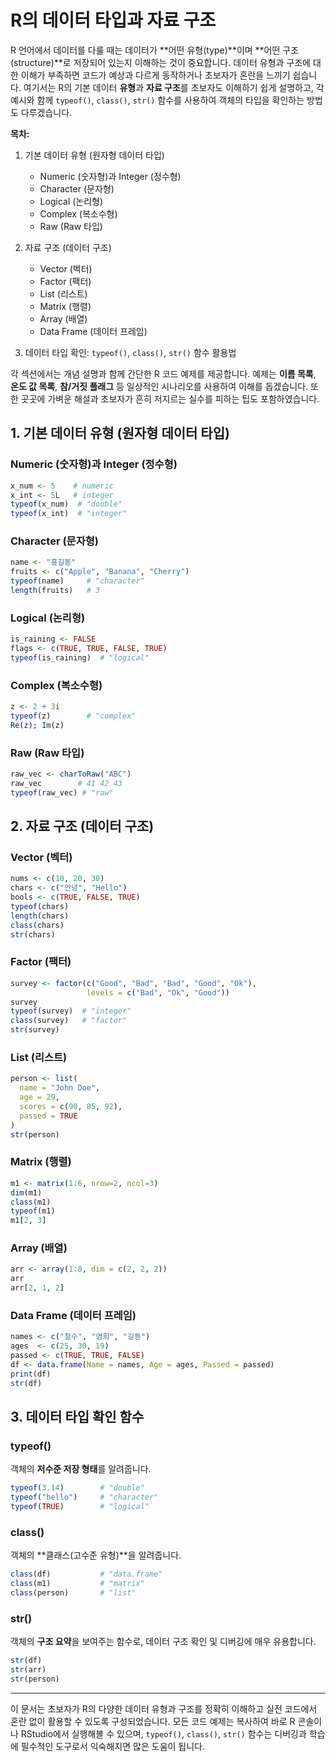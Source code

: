 
# R의 데이터 타입과 자료 구조

R 언어에서 데이터를 다룰 때는 데이터가 **어떤 유형(type)**이며 **어떤 구조(structure)**로 저장되어 있는지 이해하는 것이 중요합니다. 데이터 유형과 구조에 대한 이해가 부족하면 코드가 예상과 다르게 동작하거나 초보자가 혼란을 느끼기 쉽습니다. 여기서는 R의 기본 데이터 **유형**과 **자료 구조**를 초보자도 이해하기 쉽게 설명하고, 각 예시와 함께 `typeof()`, `class()`, `str()` 함수를 사용하여 객체의 타입을 확인하는 방법도 다루겠습니다.

**목차:**

1. 기본 데이터 유형 (원자형 데이터 타입)  
   - Numeric (숫자형)과 Integer (정수형)  
   - Character (문자형)  
   - Logical (논리형)  
   - Complex (복소수형)  
   - Raw (Raw 타입)  

2. 자료 구조 (데이터 구조)  
   - Vector (벡터)  
   - Factor (팩터)  
   - List (리스트)  
   - Matrix (행렬)  
   - Array (배열)  
   - Data Frame (데이터 프레임)  

3. 데이터 타입 확인: `typeof()`, `class()`, `str()` 함수 활용법  

각 섹션에서는 개념 설명과 함께 간단한 R 코드 예제를 제공합니다. 예제는 **이름 목록**, **온도 값 목록**, **참/거짓 플래그** 등 일상적인 시나리오를 사용하여 이해를 돕겠습니다. 또한 곳곳에 가벼운 해설과 초보자가 흔히 저지르는 실수를 피하는 팁도 포함하였습니다.

## 1. 기본 데이터 유형 (원자형 데이터 타입)

### Numeric (숫자형)과 Integer (정수형)

```r
x_num <- 5    # numeric
x_int <- 5L   # integer
typeof(x_num)  # "double"
typeof(x_int)  # "integer"
```

### Character (문자형)

```r
name <- "홍길동"
fruits <- c("Apple", "Banana", "Cherry")
typeof(name)     # "character"
length(fruits)   # 3
```

### Logical (논리형)

```r
is_raining <- FALSE
flags <- c(TRUE, TRUE, FALSE, TRUE)
typeof(is_raining)  # "logical"
```

### Complex (복소수형)

```r
z <- 2 + 3i
typeof(z)        # "complex"
Re(z); Im(z)
```

### Raw (Raw 타입)

```r
raw_vec <- charToRaw("ABC")
raw_vec        # 41 42 43
typeof(raw_vec) # "raw"
```

## 2. 자료 구조 (데이터 구조)

### Vector (벡터)

```r
nums <- c(10, 20, 30)
chars <- c("안녕", "Hello")
bools <- c(TRUE, FALSE, TRUE)
typeof(chars)
length(chars)
class(chars)
str(chars)
```

### Factor (팩터)

```r
survey <- factor(c("Good", "Bad", "Bad", "Good", "Ok"),
                 levels = c("Bad", "Ok", "Good"))
survey
typeof(survey)  # "integer"
class(survey)   # "factor"
str(survey)
```

### List (리스트)

```r
person <- list(
  name = "John Doe",
  age = 29,
  scores = c(90, 85, 92),
  passed = TRUE
)
str(person)
```

### Matrix (행렬)

```r
m1 <- matrix(1:6, nrow=2, ncol=3)
dim(m1)
class(m1)
typeof(m1)
m1[2, 3]
```

### Array (배열)

```r
arr <- array(1:8, dim = c(2, 2, 2))
arr
arr[2, 1, 2]
```

### Data Frame (데이터 프레임)

```r
names <- c("철수", "영희", "길동")
ages  <- c(25, 30, 19)
passed <- c(TRUE, TRUE, FALSE)
df <- data.frame(Name = names, Age = ages, Passed = passed)
print(df)
str(df)
```

## 3. 데이터 타입 확인 함수

### typeof()

객체의 **저수준 저장 형태**를 알려줍니다.

```r
typeof(3.14)        # "double"
typeof("hello")     # "character"
typeof(TRUE)        # "logical"
```

### class()

객체의 **클래스(고수준 유형)**을 알려줍니다.

```r
class(df)           # "data.frame"
class(m1)           # "matrix"
class(person)       # "list"
```

### str()

객체의 **구조 요약**을 보여주는 함수로, 데이터 구조 확인 및 디버깅에 매우 유용합니다.

```r
str(df)
str(arr)
str(person)
```

---

이 문서는 초보자가 R의 다양한 데이터 유형과 구조를 정확히 이해하고 실전 코드에서 혼란 없이 활용할 수 있도록 구성되었습니다. 모든 코드 예제는 복사하여 바로 R 콘솔이나 RStudio에서 실행해볼 수 있으며, `typeof()`, `class()`, `str()` 함수는 디버깅과 학습에 필수적인 도구로서 익숙해지면 많은 도움이 됩니다.
